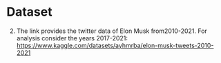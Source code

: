 # Dataset

2. The link provides the twitter data of Elon Musk from2010-2021. For analysis consider
the years 2017-2021: <br>
https://www.kaggle.com/datasets/ayhmrba/elon-musk-tweets-2010-2021
